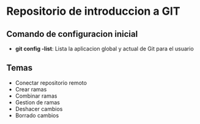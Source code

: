# Repositorio de introduccion a GIT


##  Comando de configuracion inicial
* **git config -list**: Lista la aplicacion global y actual de Git para el usuario

## Temas
* Conectar repositorio remoto
* Crear ramas
* Combinar ramas
* Gestion de ramas
* Deshacer cambios
* Borrado cambios
